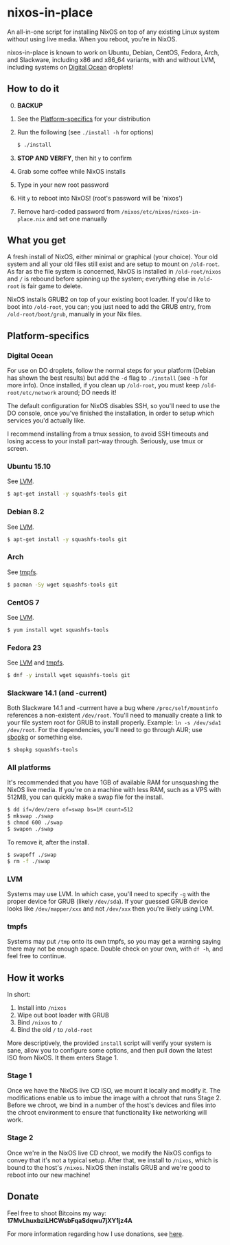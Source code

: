 # nixos-in-place
An all-in-one script for installing NixOS on top of any existing Linux
system without using live media. When you reboot, you're in NixOS.

nixos-in-place is known to work on Ubuntu, Debian, CentOS, Fedora, Arch, and
Slackware, including x86 and x86_64 variants, with and without LVM, including
systems on [Digital
Ocean](https://github.com/jeaye/nixos-in-place#digital-ocean) droplets!

## How to do it
0. **BACKUP**
1. See the
   [Platform-specifics](https://github.com/jeaye/nixos-in-place#platform-specifics)
   for your distribution
2. Run the following (see `./install -h` for options)

   ```bash
   $ ./install
   ```
3. **STOP AND VERIFY**, then hit `y` to confirm
4. Grab some coffee while NixOS installs
5. Type in your new root password
6. Hit `y` to reboot into NixOS! (root's password will be 'nixos')
7. Remove hard-coded password from `/nixos/etc/nixos/nixos-in-place.nix` and set
   one manually

## What you get
A fresh install of NixOS, either minimal or graphical (your choice). Your
old system and all your old files still exist and are setup to mount on
`/old-root`. As far as the file system is concerned, NixOS is installed in
`/old-root/nixos` and `/` is rebound before spinning up the system; everything
else in `/old-root` is fair game to delete.

NixOS installs GRUB2 on top of your existing boot loader. If you'd like to boot
into `/old-root`, you can; you just need to add the GRUB entry, from
`/old-root/boot/grub`, manually in your Nix files.

## Platform-specifics
### Digital Ocean
For use on DO droplets, follow the normal steps for your platform (Debian has
shown the best results) but add the `-d` flag to `./install` (see `-h` for more
info). Once installed, if you clean up `/old-root`, you must keep
`/old-root/etc/network` around; DO needs it!

The default configuration for NixOS disables SSH, so you'll need to use the DO
console, once you've finished the installation, in order to setup which services
you'd actually like.

I recommend installing from a tmux session, to avoid SSH timeouts and losing
access to your install part-way through. Seriously, use tmux or screen.

### Ubuntu 15.10
See [LVM](https://github.com/jeaye/nixos-in-place#lvm).
```bash
$ apt-get install -y squashfs-tools git
```

### Debian 8.2
See [LVM](https://github.com/jeaye/nixos-in-place#lvm).
```bash
$ apt-get install -y squashfs-tools git
```

### Arch
See [tmpfs](https://github.com/jeaye/nixos-in-place#tmpfs).
```bash
$ pacman -Sy wget squashfs-tools git
```

### CentOS 7
See [LVM](https://github.com/jeaye/nixos-in-place#lvm).
```bash
$ yum install wget squashfs-tools
```

### Fedora 23
See [LVM](https://github.com/jeaye/nixos-in-place#lvm) and
[tmpfs](https://github.com/jeaye/nixos-in-place#tmpfs).
```bash
$ dnf -y install wget squashfs-tools git
```

### Slackware 14.1 (and -current)
Both Slackware 14.1 and -currrent have a bug where `/proc/self/mountinfo`
references a non-existent `/dev/root`. You'll need to manually create a link to
your file system root for GRUB to install properly. Example: `ln -s /dev/sda1
/dev/root`.  For the dependencies, you'll need to go through AUR; use
[sbopkg](http://blog.jeaye.com/2015/07/09/sbopkg/) or something else.
```bash
$ sbopkg squashfs-tools
```

### All platforms
It's recommended that you have 1GB of available RAM for unsquashing the NixOS
live media. If you're on a machine with less RAM, such as a VPS with 512MB, you
can quickly make a swap file for the install.

```bash
$ dd if=/dev/zero of=swap bs=1M count=512
$ mkswap ./swap
$ chmod 600 ./swap
$ swapon ./swap
```

To remove it, after the install.

```bash
$ swapoff ./swap
$ rm -f ./swap
```

### LVM
Systems may use LVM. In which case, you'll need to specify `-g` with the proper
device for GRUB (likely `/dev/sda`). If your guessed GRUB device looks like
`/dev/mapper/xxx` and not `/dev/xxx` then you're likely using LVM.

### tmpfs
Systems may put `/tmp` onto its own tmpfs, so you may get a warning saying there
may not be enough space. Double check on your own, with `df -h`, and feel free
to continue.

## How it works
In short:

1. Install into `/nixos`
2. Wipe out boot loader with GRUB
3. Bind `/nixos` to `/`
4. Bind the old `/` to `/old-root`

More descriptively, the provided `install` script will verify your system is
sane, allow you to configure some options, and then pull down the latest ISO
from NixOS. It them enters Stage 1.

### Stage 1
Once we have the NixOS live CD ISO, we mount it locally and modify it. The
modifications enable us to imbue the image with a chroot that runs Stage 2.
Before we chroot, we bind in a number of the host's devices and files into the
chroot environment to ensure that functionality like networking will work.

### Stage 2
Once we're in the NixOS live CD chroot, we modify the NixOS configs to convey
that it's not a typical setup. After that, we install to `/nixos`, which is
bound to the host's `/nixos`. NixOS then installs GRUB and we're good to reboot
into our new machine!

## Donate
Feel free to shoot Bitcoins my way: **17MvLhuxbziLHCWsbFqaSdqwu7jXY1jz4A**

For more information regarding how I use donations, see
[here](http://jeaye.com/donate/).

